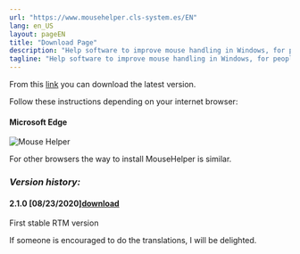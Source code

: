 ```yaml
---
url: "https://www.mousehelper.cls-system.es/EN"
lang: en_US
layout: pageEN
title: "Download Page"
description: "Help software to improve mouse handling in Windows, for people with motor disabilities such as Parkinson's disease"
tagline: "Help software to improve mouse handling in Windows, for people with motor disabilities such as Parkinson's disease"
---
```

From this [link](https://github.com/clssystem/MouseHelperReleases/releases/latest/download/MouseHelper.exe) you can download the latest version.

Follow these instructions depending on your internet browser:


#### Microsoft Edge

<div class="shadow-lg p-3 mb-5 bg-white rounded">
<img class="img-fluid" alt="Mouse Helper" src="https://www.mousehelper.cls-system.es/assets/images/EN/HowToInstallEdge.gif">
</div>

For other browsers the way to install MouseHelper is similar.


 
### <b><i>Version history:</i></b>

#### 2.1.0 [08/23/2020][download](https://github.com/clssystem/MouseHelperReleases/releases/download/v2.1.0/MouseHelper.exe)
   
First stable RTM version

If someone is encouraged to do the translations, I will be delighted.


